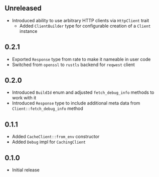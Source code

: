 Unreleased
----------
- Introduced ability to use arbitrary HTTP clients via `HttpClient`
  trait
  - Added `ClientBuilder` type for configurable creation of a `Client`
    instance


0.2.1
-----
- Exported `Response` type from rate to make it nameable in user code
- Switched from `openssl` to `rustls` backend for `reqwest` client


0.2.0
-----
- Introduced `BuildId` enum and adjusted `fetch_debug_info` methods to
  work with it
- Introduced `Response` type to include additional meta data from
  `Client::fetch_debug_info` method


0.1.1
-----
- Added `CacheClient::from_env` constructor
- Added `Debug` impl for `CachingClient`


0.1.0
-----
- Initial release
